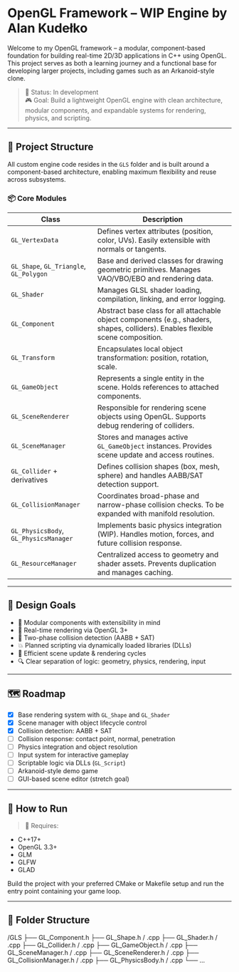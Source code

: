 # OpenGL Framework – WIP Engine by Alan Kudełko

Welcome to my OpenGL framework – a modular, component-based foundation for building real-time 2D/3D applications in C++ using OpenGL. This project serves as both a learning journey and a functional base for developing larger projects, including games such as an Arkanoid-style clone.

> 🔧 Status: In development  
> 🎮 Goal: Build a lightweight OpenGL engine with clean architecture, modular components, and expandable systems for rendering, physics, and scripting.

---

## 🧱 Project Structure

All custom engine code resides in the `GLS` folder and is built around a component-based architecture, enabling maximum flexibility and reuse across subsystems.

### 📦 Core Modules

| Class | Description |
|-------|-------------|
| `GL_VertexData` | Defines vertex attributes (position, color, UVs). Easily extensible with normals or tangents. |
| `GL_Shape`, `GL_Triangle`, `GL_Polygon` | Base and derived classes for drawing geometric primitives. Manages VAO/VBO/EBO and rendering data. |
| `GL_Shader` | Manages GLSL shader loading, compilation, linking, and error logging. |
| `GL_Component` | Abstract base class for all attachable object components (e.g., shaders, shapes, colliders). Enables flexible scene composition. |
| `GL_Transform` | Encapsulates local object transformation: position, rotation, scale. |
| `GL_GameObject` | Represents a single entity in the scene. Holds references to attached components. |
| `GL_SceneRenderer` | Responsible for rendering scene objects using OpenGL. Supports debug rendering of colliders. |
| `GL_SceneManager` | Stores and manages active `GL_GameObject` instances. Provides scene update and access routines. |
| `GL_Collider` + derivatives | Defines collision shapes (box, mesh, sphere) and handles AABB/SAT detection support. |
| `GL_CollisionManager` | Coordinates broad-phase and narrow-phase collision checks. To be expanded with manifold resolution. |
| `GL_PhysicsBody`, `GL_PhysicsManager` | Implements basic physics integration (WIP). Handles motion, forces, and future collision response. |
| `GL_ResourceManager` | Centralized access to geometry and shader assets. Prevents duplication and manages caching. |

---

## 🧠 Design Goals

- 🧩 Modular components with extensibility in mind  
- 🧮 Real-time rendering via OpenGL 3+  
- 🚦 Two-phase collision detection (AABB + SAT)  
- 💥 Planned scripting via dynamically loaded libraries (DLLs)  
- 🔁 Efficient scene update & rendering cycles  
- 🔍 Clear separation of logic: geometry, physics, rendering, input  

---

## 🗺️ Roadmap

- [x] Base rendering system with `GL_Shape` and `GL_Shader`
- [x] Scene manager with object lifecycle control
- [x] Collision detection: AABB + SAT
- [ ] Collision response: contact point, normal, penetration
- [ ] Physics integration and object resolution
- [ ] Input system for interactive gameplay
- [ ] Scriptable logic via DLLs (`GL_Script`)
- [ ] Arkanoid-style demo game
- [ ] GUI-based scene editor (stretch goal)

---

## 🧪 How to Run

> 🔧 Requires:
- C++17+
- OpenGL 3.3+
- GLM
- GLFW
- GLAD

Build the project with your preferred CMake or Makefile setup and run the entry point containing your game loop.

---

## 📁 Folder Structure
/GLS
├── GL_Component.h 
├── GL_Shape.h / .cpp 
├── GL_Shader.h / .cpp 
├── GL_Collider.h / .cpp 
├── GL_GameObject.h / .cpp 
├── GL_SceneManager.h / .cpp 
├── GL_SceneRenderer.h / .cpp 
├── GL_CollisionManager.h / .cpp 
├── GL_PhysicsBody.h / .cpp 
└── ... 
